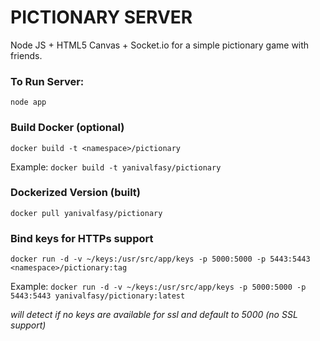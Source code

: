 # PICTIONARY SERVER

Node JS + HTML5 Canvas + Socket.io for a simple pictionary game with friends.

### To Run Server:

  `node app` 

### Build Docker (optional)

`docker build -t <namespace>/pictionary`

Example: 
`docker build -t yanivalfasy/pictionary`

### Dockerized Version (built)

`docker pull yanivalfasy/pictionary`

### Bind keys for HTTPs support

`docker run -d -v ~/keys:/usr/src/app/keys -p 5000:5000 -p 5443:5443 <namespace>/pictionary:tag`

Example: 
`docker run -d -v ~/keys:/usr/src/app/keys -p 5000:5000 -p 5443:5443 yanivalfasy/pictionary:latest`

*will detect if no keys are available for ssl and default to 5000 (no SSL support)*
